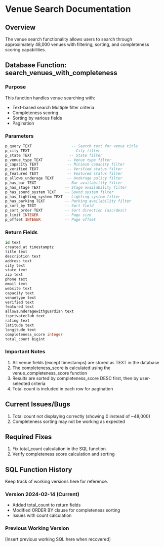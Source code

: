 # Venue Search Documentation

## Overview

The venue search functionality allows users to search through approximately 48,000 venues with filtering, sorting, and completeness scoring capabilities.

## Database Function: search_venues_with_completeness

### Purpose

This function handles venue searching with:

- Text-based search
  Multiple filter criteria
- Completeness scoring
- Sorting by various fields
- Pagination

### Parameters

```sql
p_query TEXT                  -- Search text for venue title
p_city TEXT                  -- City filter
p_state TEXT                 -- State filter
p_venue_type TEXT           -- Venue type filter
p_capacity TEXT             -- Minimum capacity filter
p_verified TEXT             -- Verified status filter
p_featured TEXT             -- Featured status filter
p_allows_underage TEXT      -- Underage policy filter
p_has_bar TEXT             -- Bar availability filter
p_has_stage TEXT           -- Stage availability filter
p_has_sound_system TEXT    -- Sound system filter
p_has_lighting_system TEXT -- Lighting system filter
p_has_parking TEXT         -- Parking availability filter
p_sort_by TEXT             -- Sort field
p_sort_order TEXT          -- Sort direction (asc/desc)
p_limit INTEGER            -- Page size
p_offset INTEGER           -- Page offset
```

### Return Fields

```sql
id text
created_at timestamptz
title text
description text
address text
city text
state text
zip text
phone text
email text
website text
capacity text
venuetype text
verified text
featured text
allowsunderagewithguardian text
isprivateclub text
rating text
latitude text
longitude text
completeness_score integer
total_count bigint
```

### Important Notes

1. All venue fields (except timestamps) are stored as TEXT in the database
2. The completeness_score is calculated using the venue_completeness_score function
3. Results are sorted by completeness_score DESC first, then by user-selected criteria
4. Total count is included in each row for pagination

## Current Issues/Bugs

1. Total count not displaying correctly (showing 0 instead of ~48,000)
2. Completeness sorting may not be working as expected

## Required Fixes

1. Fix total_count calculation in the SQL function
2. Verify completeness score calculation and sorting

## SQL Function History

Keep track of working versions here for reference.

### Version 2024-02-14 (Current)

- Added total_count to return fields
- Modified ORDER BY clause for completeness sorting
- Issues with count calculation

### Previous Working Version

[Insert previous working SQL here when recovered]

